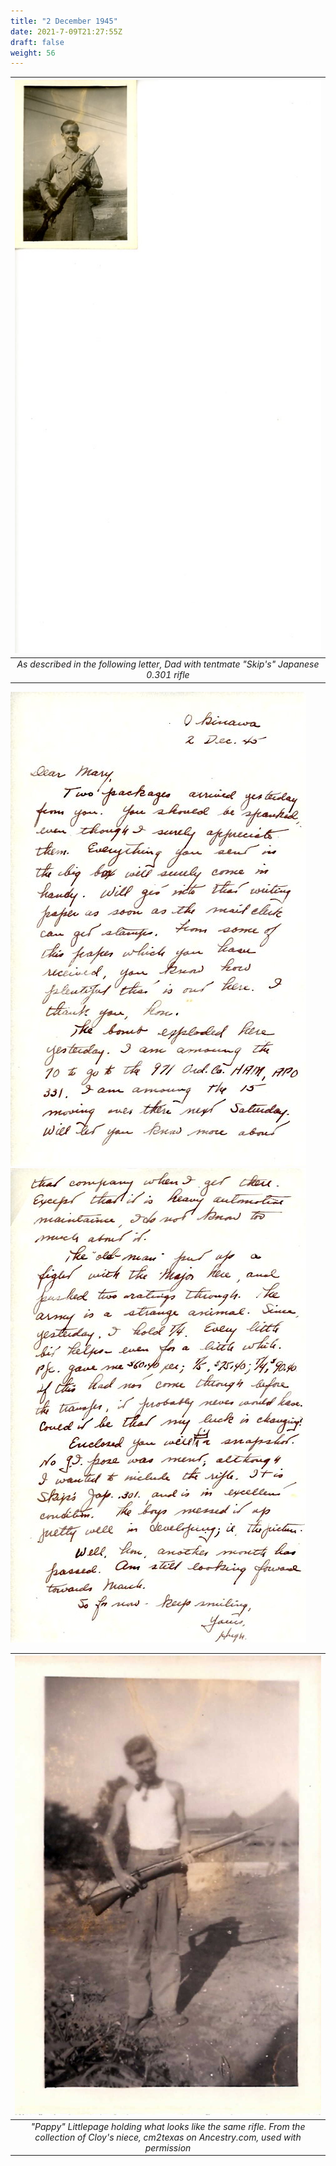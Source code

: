 ```yaml
---
title: "2 December 1945"
date: 2021-7-09T21:27:55Z
draft: false
weight: 56
---
```

| ![DadRifle](DadRifle.jpg?height=400px)|
|:---:|
|*As described in the following letter, Dad with tentmate "Skip's" Japanese 0.301 rifle*|

![page 1](img162.jpg)
![page 2](img163.jpg)

| ![CloysRifle](PappyLittlepageRifle.jpg?height=400px)|
|:---:|
|*"Pappy" Littlepage holding what looks like the same rifle. From the collection of Cloy's niece, cm2texas on Ancestry.com, used with permission*|
